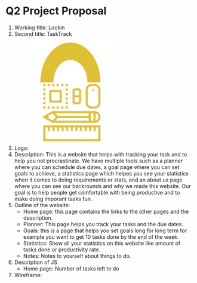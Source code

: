 # Q2 Project Proposal 
1. Working title: Lockin
2. Second title: TaskTrack 
3. Logo: ![logo](Logo.png)
4. Description: 
This is a website that helps with tracking your task and to help you not procrastinate. We have multiple tools such as a planner where you can schedule due dates, a goal page where you can set goals to achieve, a statistics page which helpes you see your statistics when it comes to doing requirements or stats, and an about us page where you can see our backrounds and why we made this website. Our goal is to help people get comfortable with being productive and to make doing imporant tasks fun.
5. Outline of the website: 
    * Home page: this page contains the links to the other pages and the description.
    * Planner: This page helps you track your tasks and the due dates.
    * Goals: this is a page that helps you set goals long for long term for example you want to get 10 tasks done by the end of the week.
    * Statistics: Show all your statistics on this website like amount of tasks done or productivity rate.
    * Notes: Notes to yourself about things to do.
6. Description of JS
    * Home page: Number of tasks left to do 
7. Wireframe:

